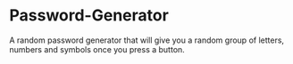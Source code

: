 # Password-Generator
A random password generator that will give you a random group of letters, numbers and symbols once you press a button.

